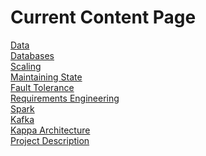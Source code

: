 # Current Content Page

[Data](https://omscsyellowjacket.github.io/data)<br>
[Databases](https://omscsyellowjacket.github.io/databases)<br>
[Scaling](https://omscsyellowjacket.github.io/scaling)<br>
[Maintaining State](https://omscsyellowjacket.github.io/maintainingstate)<br>
[Fault Tolerance](https://omscsyellowjacket.github.io/faulttolerance)<br>
[Requirements Engineering](https://omscsyellowjacket.github.io/requirements)<br>
[Spark](https://omscsyellowjacket.github.io/spark)<br>
[Kafka](https://omscsyellowjacket.github.io/kafka)<br>
[Kappa Architecture](https://omscsyellowjacket.github.io/kappaarchitecture)<br>
[Project Description](https://omscsyellowjacket.github.io/project)<br>
